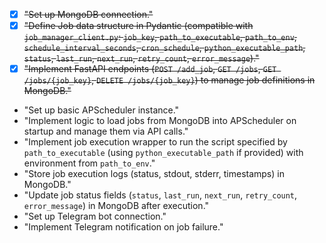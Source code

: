 - [x] ~~"Set up MongoDB connection."~~
- [x] ~~"Define Job data structure in Pydantic (compatible with `job_manager_client.py`: `job_key`, `path_to_executable`, `path_to_env`, `schedule_interval_seconds`, `cron_schedule`, `python_executable_path`, `status`, `last_run`, `next_run`, `retry_count`, `error_message`)."~~
- [x] ~~"Implement FastAPI endpoints (`POST /add_job`, `GET /jobs`, `GET /jobs/{job_key}`, `DELETE /jobs/{job_key}`) to manage job definitions in MongoDB."~~
- "Set up basic APScheduler instance."
- "Implement logic to load jobs from MongoDB into APScheduler on startup and manage them via API calls."
- "Implement job execution wrapper to run the script specified by `path_to_executable` (using `python_executable_path` if provided) with environment from `path_to_env`."
- "Store job execution logs (status, stdout, stderr, timestamps) in MongoDB."
- "Update job status fields (`status`, `last_run`, `next_run`, `retry_count`, `error_message`) in MongoDB after execution."
- "Set up Telegram bot connection."
- "Implement Telegram notification on job failure." 